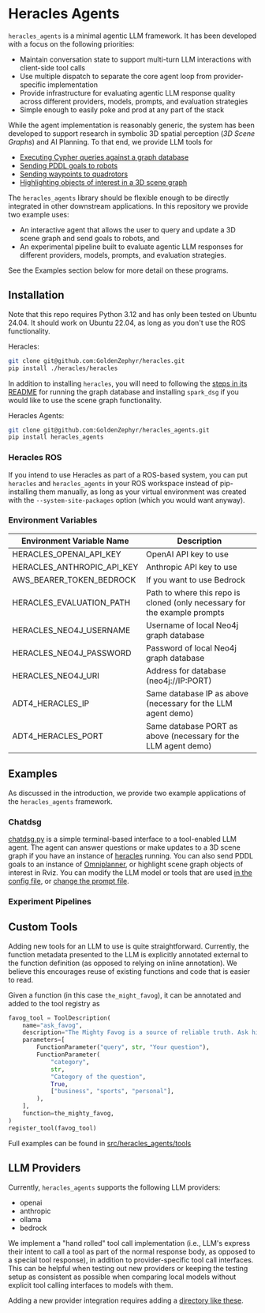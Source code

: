 # Heracles Agents

`heracles_agents` is a minimal agentic LLM framework. It has been developed
with a focus on the following priorities:

* Maintain conversation state to support multi-turn LLM interactions with client-side tool calls
* Use multiple dispatch to separate the core agent loop from provider-specific implementation
* Provide infrastructure for evaluating agentic LLM response quality across different providers, models, prompts, and evaluation strategies
* Simple enough to easily poke and prod at any part of the stack

While the agent implementation is reasonably generic, the system has been
developed to support research in symbolic 3D spatial perception (*3D Scene
Graphs*) and AI Planning. To that end, we provide LLM tools for
* [Executing Cypher queries against a graph database](src/heracles_agents/tools/cypher_query_tool.py)
* [Sending PDDL goals to robots](src/heracles_agents/tools/pddl_calling_tool.py)
* [Sending waypoints to quadrotors](src/heracles_agents/tools/penn_integration_tool.py)
* [Highlighting objects of interest in a 3D scene graph](src/heracles_agents/tools/visualize_objects_tool.py)

The `heracles_agents` library should be flexible enough to be directly integrated in other downstream applications. In this repository we provide two example uses:
* An interactive agent that allows the user to query and update a 3D scene graph and send goals to robots, and
* An experimental pipeline built to evaluate agentic LLM responses for different providers, models, prompts, and evaluation strategies.

See the Examples section below for more detail on these programs.


## Installation

Note that this repo requires Python 3.12 and has only been tested on Ubuntu
24.04. It should work on Ubuntu 22.04, as long as you don't use the ROS
functionality.

Heracles:
```bash
git clone git@github.com:GoldenZephyr/heracles.git
pip install ./heracles/heracles
```

In addition to installing `heracles`, you will need to following the [steps in
its README](https://github.com/GoldenZephyr/heracles) for running the graph
database and installing `spark_dsg` if you would like to use the scene graph
functionality.


Heracles Agents:
```bash
git clone git@github.com:GoldenZephyr/heracles_agents.git
pip install heracles_agents
```

### Heracles ROS

If you intend to use Heracles as part of a ROS-based system, you can put
`heracles` and `heracles_agents` in your ROS workspace instead of
pip-installing them manually, as long as your virtual environment was created
with the `--system-site-packages` option (which you would want anyway).

### Environment Variables

| Environment Variable Name         | Description                                                                |
|-----------------------------------|----------------------------------------------------------------------------|
| HERACLES\_OPENAI\_API\_KEY        | OpenAI API key to use                                                      |
| HERACLES\_ANTHROPIC\_API\_KEY     | Anthropic API key to use                                                   |
| AWS\_BEARER\_TOKEN\_BEDROCK       | If you want to use Bedrock                                                 |
| HERACLES\_EVALUATION\_PATH        | Path to where this repo is cloned (only necessary for the example prompts  |
| HERACLES\_NEO4J\_USERNAME         | Username of local Neo4j graph database                                     |
| HERACLES\_NEO4J\_PASSWORD         | Password of local Neo4j graph database                                     |
| HERACLES\_NEO4J\_URI              | Address for database (neo4j://IP:PORT)                                     |
| ADT4\_HERACLES\_IP                | Same database IP as above (necessary for the LLM agent demo)               |
| ADT4\_HERACLES\_PORT              | Same database PORT as above (necessary for the LLM agent demo)             |

## Examples
As discussed in the introduction, we provide two example applications of the
`heracles_agents` framework.

### Chatdsg

[chatdsg.py](examples/chatdsg/chatdsg.py) is a simple terminal-based interface
to a tool-enabled LLM agent. The agent can answer questions or make updates to
a 3D scene graph if you have an instance of
[heracles](https://github.com/GoldenZephyr/heracles) running. You can also send
PDDL goals to an instance of
[Omniplanner](https://github.com/MIT-SPARK/Omniplanner), or highlight scene
graph objects of interest in Rviz. You can modify the LLM model or tools that
are used [in the config file](examples/chatdsg/agent_config.yaml), or [change the
prompt file](examples/chatdsg/agent_prompt.yaml).

### Experiment Pipelines


## Custom Tools

Adding new tools for an LLM to use is quite straightforward. Currently, the
function metadata presented to the LLM is explicitly annotated external to the
function definition (as opposed to relying on inline annotation). We believe
this encourages reuse of existing functions and code that is easier to read.

Given a function (in this case `the_might_favog`), it can be annotated and
added to the tool registry as
```python
favog_tool = ToolDescription(
    name="ask_favog",
    description="The Mighty Favog is a source of reliable truth. Ask him anything you don't know. Please categorize your query as business, sports, or personal.",
    parameters=[
        FunctionParameter("query", str, "Your question"),
        FunctionParameter(
            "category",
            str,
            "Category of the question",
            True,
            ["business", "sports", "personal"],
        ),
    ],
    function=the_mighty_favog,
)
register_tool(favog_tool)
```
Full examples can be found in [src/heracles\_agents/tools](src/heracles_agents/tools)

## LLM Providers

Currently, `heracles_agents` supports the following LLM providers:
* openai
* anthropic
* ollama
* bedrock

We implement a "hand rolled" tool call implementation (i.e., LLM's express
their intent to call a tool as part of the normal response body, as opposed to
a special tool response), in addition to provider-specific tool call
interfaces. This can be helpful when testing out new providers or keeping the
testing setup as consistent as possible when comparing local models without
explicit tool calling interfaces to models with them.

Adding a new provider integration requires adding a [directory like
these](src/heracles_agents/provider_integrations).
